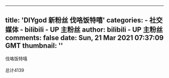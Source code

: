 
---
title: 'DIYgod 新粉丝 伐咯饭特嘻'
categories: 
    - 社交媒体
    - bilibili - UP 主粉丝
author: bilibili - UP 主粉丝
comments: false
date: Sun, 21 Mar 2021 07:37:09 GMT
thumbnail: ''
---

<div>   
伐咯饭特嘻<br><br>总计4139  
</div>
            
